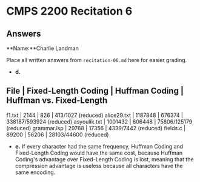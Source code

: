 # CMPS 2200 Recitation 6
## Answers

**Name:**Charlie Landman


Place all written answers from `recitation-06.md` here for easier grading.



- **d.**

File | Fixed-Length Coding | Huffman Coding | Huffman vs. Fixed-Length
----------------------------------------------------------------------
f1.txt         |    2144       |   826    |   413/1027 (reduced)
alice29.txt    |    1187848    |   676374 |   338187/593924 (reduced)
asyoulik.txt   |    1001432    |   606448 |   75806/125179 (reduced)
grammar.lsp    |    29768      |   17356  |   4339/7442 (reduced)
fields.c       |    89200      |   56206  |   28103/44600 (reduced)




- **e.**
If every character had the same frequency, Huffman Coding and Fixed-Length Coding would have the same cost, because Huffman Coding's advantage over Fixed-Length Coding is lost, meaning that the compression advantage is useless because all characters have the same encoding.

